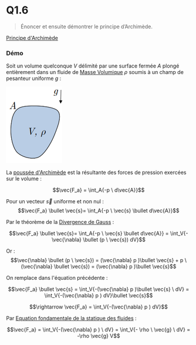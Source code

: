 # Q1.6

> Énoncer et ensuite démontrer le principe d’Archimède.

[Principe d'Archimède](../Notion/Archimède.md)

### Démo

Soit un volume quelconque $V$ délimité par une surface fermée $A$ plongé entièrement dans un fluide de [Masse Volumique](../Notion/Masse%20Volumique.md) $\rho$ soumis à un champ de pesanteur uniforme $g$ :

![](attachments/Pasted%20image%2020230518105628.png)

La [poussée d'Archimède](../Notion/Archimède.md) est la résultante des forces de pression exercées sur le volume :

$$\vec{F_a} = \int_A{-p \ d\vec{A}}$$

Pour un vecteur $\vec{s}$ uniforme et non nul :
$$\vec{F_a} \bullet \vec{s}= \int_A{-p \ \vec{s} \bullet d\vec{A}}$$

Par le théorème de la [Divergence de Gauss](../Notion/Divergence%20de%20Gauss.md) :

$$\vec{F_a} \bullet \vec{s}= \int_A{-p \ \vec{s} \bullet d\vec{A}} = \int_V{-\vec{\nabla} \bullet (p \ \vec{s}) dV}$$

Or :
$$\vec{\nabla} \bullet (p \ \vec{s}) = (\vec{\nabla}  p )\bullet \vec{s} + p \ (\vec{\nabla} \bullet \vec{s}) = (\vec{\nabla}  p )\bullet \vec{s}$$

On remplace dans l'équation précédente :

$$\vec{F_a} \bullet \vec{s} = \int_V{-(\vec{\nabla}  p )\bullet \vec{s} \ dV} = \int_V{-(\vec{\nabla}  p ) dV}\bullet \vec{s}$$

$$\rightarrow \vec{F_a} = \int_V{-(\vec{\nabla}  p ) dV}$$

Par [Equation fondamentale de la statique des fluides](../Notion/Equation%20fondamentale%20de%20la%20statique%20des%20fluides.md) :

$$\vec{F_a} = \int_V{-(\vec{\nabla}  p ) \ dV} = \int_V{- \rho \ \vec{g} \ dV} = -\rho \vec{g} V$$